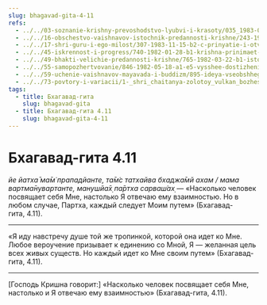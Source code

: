 ```yaml
---
slug: bhagavad-gita-4-11
refs:
  - ../../03-soznanie-krishny-prevoshodstvo-lyubvi-i-krasoty/035_1983-07-28-b_sridharmj_vysshee_schastye_dostijimo_lish_v_otnosheniyah_s_krishnoy.md
  - ../../16-obschestvo-vaishnavov-istochnik-predannosti-krishne/243-1983-05-11-a-pribezhishhe-daruyut-vajshnavy-a-ne-krishna.md
  - ../../17-shri-guru-i-ego-milost/307-1983-11-15-b2-c-prinyatie-i-otverzhenie-mnogochislennyh-kontseptsij-i-guru-v-duhovnom-samoopredelenii.md
  - ../../45-iskrennost-i-progress/740-1982-01-28-b1-krishna-prinimaet-chuvstva-serdtsa.md
  - ../../49-bhakti-velichie-predannosti-krishne/765-1982-03-22-b1-istoriya-ambarisha-i-durvasy-gospod-zavisim-ot-svoih-predannyh.md
  - ../../55-samopozhertvovanie/846-1982-05-18-a1-e5-vysshee-dostizhenie-obretaetsya-tam-gde-prisutstvuet-vysshaya-zhertvennost.md
  - ../../59-uchenie-vaishnavov-mayavada-i-buddizm/895-ideya-vseobshhego-ravenstva-opasnoe-zabluzhdenie.md
  - ../../73-povtory-i-variacii/1-_shri_chaitanya-zolotoy_vulkan_bozhestvennoy_lubvi_variacii/1137-1982-01-12-c-sannyasa-lila-mahaprabhu-1982.md
tags:
  - title: Бхагавад-гита
    slug: bhagavad-gita
  - title: Бхагавад-гита 4.11
    slug: bhagavad-gita-4-11
---
```


# Бхагавад-гита 4.11

*йе йатха̄ ма̄м̇ прападйанте, та̄м̇с татхайва бхаджа̄мй ахам / мама вартма̄нувартанте, манушйа̄х̣ па̄ртха сарваш́ах̣* — «Насколько человек посвящает себя Мне, настолько Я отвечаю ему взаимностью. Но в любом случае, Партха, каждый следует Моим путем» (Бхагавад-гита, 4.11).

---

«Я иду навстречу душе той же тропинкой, которой она идет ко Мне. Любое вероучение призывает к единению со Мной, Я — желанная цель всех живых существ. Но каждый идет ко Мне своим путем» (Бхагавад-гита, 4.11).

---

[Господь Кришна говорит:] «Насколько человек посвящает себя Мне, настолько и Я отвечаю ему взаимностью» (Бхагавад-гита, 4.11).
